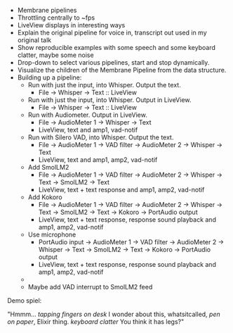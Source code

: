 - Membrane pipelines
- Throttling centrally to ~fps
- LiveView displays in interesting ways
- Explain the original pipeline for voice in, transcript out used in my original talk
- Show reproducible examples with some speech and some keyboard clatter, maybe some noise
- Drop-down to select various pipelines, start and stop dynamically.
- Visualize the children of the Membrane Pipeline from the data structure.
- Building up a pipeline:
	- Run with just the input, into Whisper. Output the text.
		- File -> Whisper -> Text :: LiveView
	- Run with just the input, into Whisper. Output in LiveView.
		- File -> Whisper -> Text ::  LiveView
	- Run with Audiometer. Output in LiveView.
		- File -> AudioMeter 1 -> Whisper -> Text
		- LiveView, text and amp1, vad-notif
	- Run with Silero VAD, into Whisper. Output the text.
		- File -> AudioMeter 1 -> VAD filter -> AudioMeter 2 -> Whisper -> Text
		- LiveView, text and amp1, amp2, vad-notif
	- Add SmolLM2
		- File -> AudioMeter 1 -> VAD filter -> AudioMeter 2 -> Whisper -> Text -> SmolLM2 -> Text
		- LiveView, text + text response and amp1, amp2, vad-notif
	- Add Kokoro
		- File -> AudioMeter 1 -> VAD filter -> AudioMeter 2 -> Whisper -> Text -> SmolLM2 -> Text -> Kokoro -> PortAudio output
		- LiveView, text + text response, response sound playback and amp1, amp2, vad-notif
	- Use microphone
		- PortAudio input -> AudioMeter 1 -> VAD filter -> AudioMeter 2 -> Whisper -> Text -> SmolLM2 -> Text -> Kokoro -> PortAudio output
		- LiveView, text + text response, response sound playback and amp1, amp2, vad-notif
	- 
	- Maybe add VAD interrupt to SmolLM2 feed


Demo spiel:

"Hmmm... *tapping fingers on desk* I wonder about this, whatsitcalled, *pen on paper*, Elixir thing. *keyboard clatter* You think it has legs?"